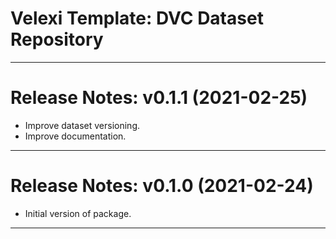 Velexi Template: DVC Dataset Repository
=======================================
-------------------------------------------------------------------------------
Release Notes: v0.1.1 (2021-02-25)
==================================
* Improve dataset versioning.
* Improve documentation.

-------------------------------------------------------------------------------
Release Notes: v0.1.0 (2021-02-24)
==================================
* Initial version of package. 

-------------------------------------------------------------------------------
